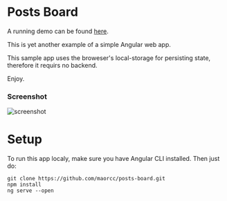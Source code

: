 # Posts Board

A running demo can be found [here](https://maorcc.github.io/posts-board/ "Working Demo").

This is yet another example of a simple Angular web app.

This sample app uses the broweser's local-storage for persisting state, therefore it requirs no backend.

Enjoy.

### Screenshot
![screenshot](https://user-images.githubusercontent.com/255973/97094885-e7b57600-1661-11eb-94e2-1b207a4d6f93.png "Screenshot of the UI")


# Setup
To run this app localy, make sure you have Angular CLI installed.  Then just do:
```
git clone https://github.com/maorcc/posts-board.git
npm install
ng serve --open
```
